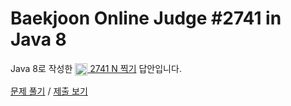 # Baekjoon Online Judge #2741 in Java 8
Java 8로 작성한 [<img src="https://static.solved.ac/tier_small/1.svg" height="20" align="center">
2741 N 찍기](https://www.acmicpc.net/problem/2741) 답안입니다.

[문제 풀기](https://www.acmicpc.net/problem/2741) / [제출 보기](https://www.acmicpc.net/source/86403435)
